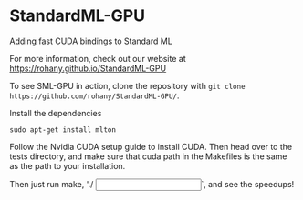 # StandardML-GPU
Adding fast CUDA bindings to Standard ML

For more information, check out our website at https://rohany.github.io/StandardML-GPU

To see SML-GPU in action, clone the repository with `git clone https://github.com/rohany/StandardML-GPU/`.

Install the dependencies 
~~~
sudo apt-get install mlton
~~~
Follow the Nvidia CUDA setup guide to install CUDA. Then head over to the tests directory, and make sure
that cuda path in the Makefiles is the same as the path to your installation. 

Then just run make, './<executable> <input size>`, and see the speedups!
